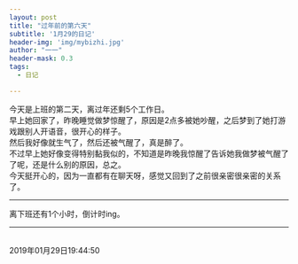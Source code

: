 ```yaml
---
layout: post
title: "过年前的第六天"
subtitle: '1月29的日记'
header-img: 'img/mybizhi.jpg'
author: "一一"
header-mask: 0.3
tags:
  - 日记

---
```

今天是上班的第二天，离过年还剩5个工作日。<br>
早上她回家了，昨晚睡觉做梦惊醒了，原因是2点多被她吵醒，之后梦到了她打游戏跟别人开语音，很开心的样子。<br>
然后我好像就生气了，然后还被气醒了，真是醉了。<br>
不过早上她好像变得特别黏我似的，不知道是昨晚我惊醒了告诉她我做梦被气醒了了呢，还是什么别的原因，总之。<br>
今天挺开心的，因为一直都有在聊天呀，感觉又回到了之前很亲密很亲密的关系了。

---
离下班还有1个小时，倒计时ing。

---
<br>
2019年01月29日19:44:50

